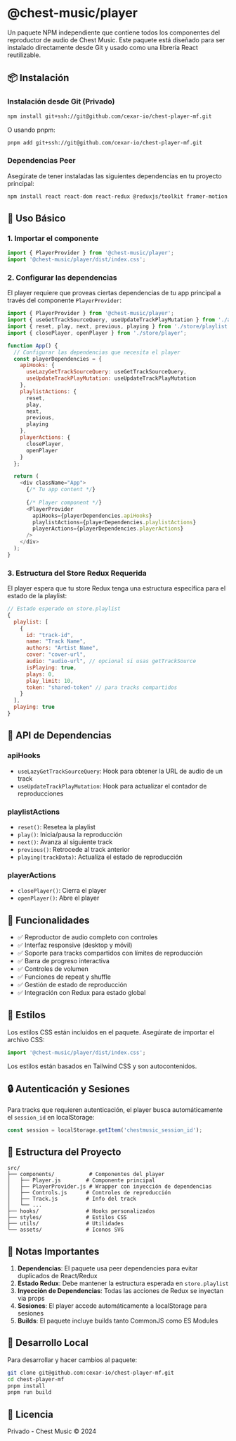 # @chest-music/player

Un paquete NPM independiente que contiene todos los componentes del reproductor de audio de Chest Music. Este paquete está diseñado para ser instalado directamente desde Git y usado como una librería React reutilizable.

## 📦 Instalación

### Instalación desde Git (Privado)

```bash
npm install git+ssh://git@github.com/cexar-io/chest-player-mf.git
```

O usando pnpm:

```bash
pnpm add git+ssh://git@github.com/cexar-io/chest-player-mf.git
```

### Dependencias Peer

Asegúrate de tener instaladas las siguientes dependencias en tu proyecto principal:

```bash
npm install react react-dom react-redux @reduxjs/toolkit framer-motion @heroicons/react
```

## 🚀 Uso Básico

### 1. Importar el componente

```javascript
import { PlayerProvider } from '@chest-music/player';
import '@chest-music/player/dist/index.css';
```

### 2. Configurar las dependencias

El player requiere que proveas ciertas dependencias de tu app principal a través del componente `PlayerProvider`:

```javascript
import { PlayerProvider } from '@chest-music/player';
import { useGetTrackSourceQuery, useUpdateTrackPlayMutation } from './api/tracks';
import { reset, play, next, previous, playing } from './store/playlist';
import { closePlayer, openPlayer } from './store/player';

function App() {
  // Configurar las dependencias que necesita el player
  const playerDependencies = {
    apiHooks: {
      useLazyGetTrackSourceQuery: useGetTrackSourceQuery,
      useUpdateTrackPlayMutation: useUpdateTrackPlayMutation
    },
    playlistActions: {
      reset,
      play,
      next,
      previous,
      playing
    },
    playerActions: {
      closePlayer,
      openPlayer
    }
  };

  return (
    <div className="App">
      {/* Tu app content */}
      
      {/* Player component */}
      <PlayerProvider 
        apiHooks={playerDependencies.apiHooks}
        playlistActions={playerDependencies.playlistActions}
        playerActions={playerDependencies.playerActions}
      />
    </div>
  );
}
```

### 3. Estructura del Store Redux Requerida

El player espera que tu store Redux tenga una estructura específica para el estado de la playlist:

```javascript
// Estado esperado en store.playlist
{
  playlist: [
    {
      id: "track-id",
      name: "Track Name",
      authors: "Artist Name",
      cover: "cover-url",
      audio: "audio-url", // opcional si usas getTrackSource
      isPlaying: true,
      plays: 0,
      play_limit: 10,
      token: "shared-token" // para tracks compartidos
    }
  ],
  playing: true
}
```

## 🔧 API de Dependencias

### apiHooks

- `useLazyGetTrackSourceQuery`: Hook para obtener la URL de audio de un track
- `useUpdateTrackPlayMutation`: Hook para actualizar el contador de reproducciones

### playlistActions

- `reset()`: Resetea la playlist
- `play()`: Inicia/pausa la reproducción
- `next()`: Avanza al siguiente track
- `previous()`: Retrocede al track anterior  
- `playing(trackData)`: Actualiza el estado de reproducción

### playerActions

- `closePlayer()`: Cierra el player
- `openPlayer()`: Abre el player

## 📱 Funcionalidades

- ✅ Reproductor de audio completo con controles
- ✅ Interfaz responsive (desktop y móvil)
- ✅ Soporte para tracks compartidos con límites de reproducción
- ✅ Barra de progreso interactiva
- ✅ Controles de volumen
- ✅ Funciones de repeat y shuffle
- ✅ Gestión de estado de reproducción
- ✅ Integración con Redux para estado global

## 🎨 Estilos

Los estilos CSS están incluidos en el paquete. Asegúrate de importar el archivo CSS:

```javascript
import '@chest-music/player/dist/index.css';
```

Los estilos están basados en Tailwind CSS y son autocontenidos.

## 🔒 Autenticación y Sesiones

Para tracks que requieren autenticación, el player busca automáticamente el `session_id` en localStorage:

```javascript
const session = localStorage.getItem('chestmusic_session_id');
```

## 📄 Estructura del Proyecto

```
src/
├── components/           # Componentes del player
│   ├── Player.js        # Componente principal
│   ├── PlayerProvider.js # Wrapper con inyección de dependencias
│   ├── Controls.js      # Controles de reproducción
│   ├── Track.js         # Info del track
│   └── ...
├── hooks/               # Hooks personalizados
├── styles/              # Estilos CSS
├── utils/               # Utilidades
└── assets/              # Iconos SVG
```

## 🚨 Notas Importantes

1. **Dependencias**: El paquete usa peer dependencies para evitar duplicados de React/Redux
2. **Estado Redux**: Debe mantener la estructura esperada en `store.playlist`
3. **Inyección de Dependencias**: Todas las acciones de Redux se inyectan via props
4. **Sesiones**: El player accede automáticamente a localStorage para sesiones
5. **Builds**: El paquete incluye builds tanto CommonJS como ES Modules

## 🔧 Desarrollo Local

Para desarrollar y hacer cambios al paquete:

```bash
git clone git@github.com:cexar-io/chest-player-mf.git
cd chest-player-mf
pnpm install
pnpm run build
```

## 📝 Licencia

Privado - Chest Music © 2024